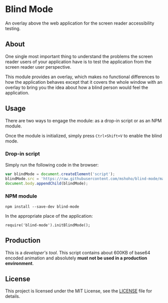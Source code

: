 # Blind Mode

An overlay above the web application for the screen reader accessibility testing.

## About

One single most important thing to understand the problems the screen reader users of your
application have is to test the application from the screen reader user perspective.

This module provides an overlay, which makes no functional differences to how the application
behaves except that it covers the whole window with an overlay to bring you the idea about
how a blind person would feel the application.

## Usage

There are two ways to engage the module: as a drop-in script or as an NPM module.

Once the module is initialized, simply press `Ctrl+Shift+V` to enable the blind mode.

### Drop-in script

Simply run the following code in the browser:

```js
var blindMode = document.createElement('script');
blindMode.src = 'https://raw.githubusercontent.com/mshoho/blind-mode/master/drop-in/blind-mode.js';
document.body.appendChild(blindMode);
```

### NPM module

```
npm install --save-dev blind-mode
```

In the appropriate place of the application:

```
require('blind-mode').initBlindMode();
```

## Production

This is a *developer's tool*. This script contains about 600KB of base64 encoded animation and absolutely **must not be used in a production environment**.

## License
This project is licensed under the MIT License, see the [LICENSE](LICENSE) file for details.
